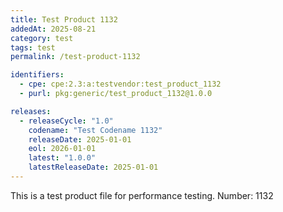 ```yaml
---
title: Test Product 1132
addedAt: 2025-08-21
category: test
tags: test
permalink: /test-product-1132

identifiers:
  - cpe: cpe:2.3:a:testvendor:test_product_1132
  - purl: pkg:generic/test_product_1132@1.0.0

releases:
  - releaseCycle: "1.0"
    codename: "Test Codename 1132"
    releaseDate: 2025-01-01
    eol: 2026-01-01
    latest: "1.0.0"
    latestReleaseDate: 2025-01-01
---
```


This is a test product file for performance testing. Number: 1132

